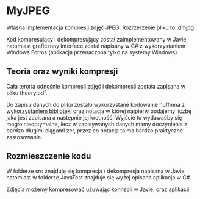 # MyJPEG
Własna implementacja kompresji zdjęć JPEG. Rozrzerzenie pliku to .dmjpg

Kod kompresujący i dekompresujący został zaimplementowany w Javie, natomiast graficznny interface został napisany w C# z wykorzystaniem Windows Forms (aplikacja przenaczona tylko na systemy Windows)

## Teoria oraz wyniki kompresji
Cała teroria odnośnie kompresji zdjęć i dekompresji została zapisana w pliku theory.pdf. 

Do zapisu danych do pliku zostało wykorzystane kodowanie huffmna [z wykorzystaniem biblioteki](https://www.nayuki.io/page/reference-huffman-coding) oraz notacja w której najpierw podajemy liczbę jaka jest zapisana a następnie jej krotność.
Wyjście to wydawaćby się mogło nieoptymalne, lecz w zapisywanych danych mamy doczynienia z bardzo długimi ciągami zer, przez co notacja ta ma bardzo praktyczne zastosowanie.

## Rozmieszczenie kodu
W folderze src znajduję się kompresja / dekompresja napisana w Javie, natomiast w folderze JavaTest znajduje się wyżej opisana aplikacja w C#.

Zdjęcia możemy kompresować użuwając konnsoli w Javie, oraz aplikacji.
